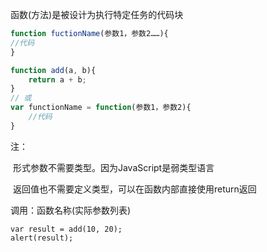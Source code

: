 函数(方法)是被设计为执行特定任务的代码块

```javascript
function fuctionName(参数1，参数2……){
//代码
}

function add(a, b){
    return a + b;
}
// 或
var functionName = function(参数1，参数2){
    //代码
}

```

注：

​	形式参数不需要类型。因为JavaScript是弱类型语言

​	返回值也不需要定义类型，可以在函数内部直接使用return返回

调用：函数名称(实际参数列表)

```
var result = add(10, 20);
alert(result);
```


